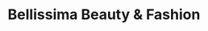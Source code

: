 ---
title: "Bellissima Beauty & Fashion"
url: /euskirchen/bellissima-beauty-und-fashion/
shop: Kleidung
---